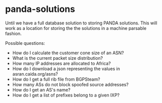# panda-solutions
Until we have a full database solution to storing PANDA solutions.  This will work as a location for storing the the solutions in a machine parsable fashion.

Possible questions:
- How do I calculate the customer cone size of an ASN?
- What is the current packet size distribution? 
- How many IP addresses are allocated to Africa? 
- How do I download a json representing the values in asran.caida.org/asns?
- How do I get a full rib file from BGPSteam?
- How many ASs do not block spoofed source addresses?
- How do I get an AS's name?
- How do I get a list of prefixes belong to a given IXP?
